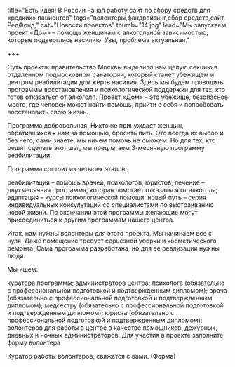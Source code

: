 title="Есть идея! В России начал работу сайт по сбору средств для «редких» пациентов"
tags="волонтеры,фандрайзинг,сбор средств,сайт, РедФонд,"
cat="Новости проектов"
thumb="14.jpg"
lead="Мы запускаем проект «Дом» – помощь женщинам с алкогольной зависимостью, которые подверглись насилию. Увы, проблема актуальная."

+++

Суть проекта: правительство Москвы выделило нам целую секцию в отдаленном подмосковном санатории, который станет убежищем и центром реабилитации для жертв насилия. Здесь мы будем проводить программы восстановления и психологической поддержки для тех, кто готов отказаться от алкоголя. Проект «Дом» – это убежище, безопасное место, где человек может найти помощь, прийти в себя и попробовать восстановить свою жизнь.

Программа добровольная. Никто не принуждает женщин, обратившихся к нам за помощью, бросить пить. Это всегда их выбор и без него, сами знаете, мы ничем помочь не сможем. Но для тех, кто решит сделать этот шаг, мы предлагаем 3-месячную программу реабилитации.

Программа состоит из четырех этапов:

реабилитация – помощь врачей, психологов, юристов;
лечение – двухмесячная программа, которая помогает отказаться от алкоголя;
адаптация – курсы психологической помощи;
новый путь – серия индивидуальных консультаций со специалистами по выстраиванию новой жизни.
По окончании этой программы желающие могут присоединиться к другим программам нашего центра.

Итак, нам нужны волонтеры для этого проекта. Мы начинаем все с нуля. Даже помещение требует серьезной уборки и косметического ремонта. Сама программа разработана, но для ее реализации нужны люди.

Мы ищем:

куратора программы;
администратора центра;
психолога (обязательно с профессиональной подготовкой и подтвержденным дипломом);
врача (обязательно с профессиональной подготовкой и подтвержденным дипломом);
медсестру (обязательно с профессиональной подготовкой и подтвержденным дипломом);
юриста (обязательно с профессиональной подготовкой и подтвержденным дипломом);
волонтеров для работы в центре в качестве помощников, дежурных, дневных и ночных администраторов.
Для участия в проекте заполните форму волонтера

Куратор работы волонтеров, свяжется с вами. (Форма)
